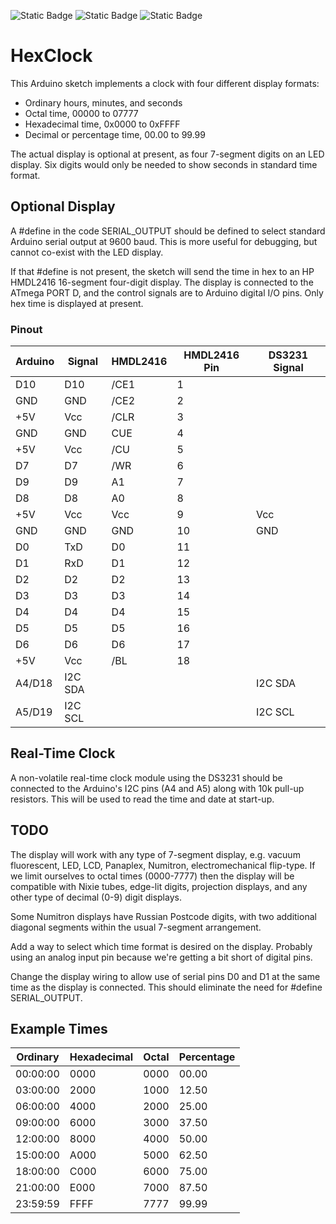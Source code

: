 ![Static Badge](https://img.shields.io/badge/MCU-ATmega328-green "MCU:ATmega328")
![Static Badge](https://img.shields.io/badge/BOARD-Arduino-green "BOARD:Arduino")
![Static Badge](https://img.shields.io/badge/DISPLAY-HMDL2416-green "DISPLAY:HMDL2416")

# HexClock #

This Arduino sketch implements a clock with four different display formats:
* Ordinary hours, minutes, and seconds
* Octal time, 00000 to 07777
* Hexadecimal time, 0x0000 to 0xFFFF
* Decimal or percentage time, 00.00 to 99.99

The actual display is optional at present, as four 7-segment digits
on an LED display.
Six digits would only be needed to show seconds in standard time format.

## Optional Display ##

A \#define in the code SERIAL_OUTPUT should be defined to select standard
Arduino serial output at 9600 baud.
This is more useful for debugging,
but cannot co-exist with the LED display.

If that \#define is not present,
the sketch will send the time in hex to an HP HMDL2416 16-segment
four-digit display.
The display is connected to the ATmega PORT D,
and the control signals are to Arduino digital I/O pins.
Only hex time is displayed at present.

### Pinout ###

| Arduino | Signal  | HMDL2416 | HMDL2416 Pin | DS3231 Signal |
|---------|---------|----------|--------------|---------------|
| D10     | D10     | /CE1     | 1            |               |
| GND     | GND     | /CE2     | 2            |               |
| +5V     | Vcc     | /CLR     | 3            |               |
| GND     | GND     | CUE      | 4            |               |
| +5V     | Vcc     | /CU      | 5            |               |
| D7      | D7      | /WR      | 6            |               |
| D9      | D9      | A1       | 7            |               |
| D8      | D8      | A0       | 8            |               |
| +5V     | Vcc     | Vcc      | 9            | Vcc           |
| GND     | GND     | GND      | 10           | GND           |
| D0      | TxD     | D0       | 11           |               |
| D1      | RxD     | D1       | 12           |               |
| D2      | D2      | D2       | 13           |               |
| D3      | D3      | D3       | 14           |               |
| D4      | D4      | D4       | 15           |               |
| D5      | D5      | D5       | 16           |               |
| D6      | D6      | D6       | 17           |               |
| +5V     | Vcc     | /BL      | 18           |               |
| A4/D18  | I2C SDA |          |              | I2C SDA       |
| A5/D19  | I2C SCL |          |              | I2C SCL       |

## Real-Time Clock ##

A non-volatile real-time clock module using the DS3231 should be connected
to the Arduino's I2C pins (A4 and A5) along with 10k pull-up resistors.
This will be used to read the time and date at start-up.

## TODO ##

The display will work with any type of 7-segment display,
e.g. vacuum fluorescent, LED, LCD,
Panaplex, Numitron,
electromechanical flip-type.
If we limit ourselves to octal times (0000-7777) then the display will be
compatible with Nixie tubes,
edge-lit digits,
projection displays,
and any other type of decimal (0-9) digit displays.

Some Numitron displays have Russian Postcode digits,
with two additional diagonal segments within the usual 7-segment arrangement.

Add a way to select which time format is desired on the display.
Probably using an analog input pin because we're getting a bit short of digital pins.

Change the display wiring to allow use of serial pins D0 and D1 at the same
time as the display is connected.
This should eliminate the need for #define SERIAL_OUTPUT.

## Example Times ##

| Ordinary | Hexadecimal | Octal | Percentage |
|----------|-------------|-------|------------|
| 00:00:00 | 0000        | 0000  | 00.00      |
| 03:00:00 | 2000        | 1000  | 12.50      |
| 06:00:00 | 4000        | 2000  | 25.00      |
| 09:00:00 | 6000        | 3000  | 37.50      |
| 12:00:00 | 8000        | 4000  | 50.00      |
| 15:00:00 | A000        | 5000  | 62.50      |
| 18:00:00 | C000        | 6000  | 75.00      |
| 21:00:00 | E000        | 7000  | 87.50      |
| 23:59:59 | FFFF        | 7777  | 99.99      |

